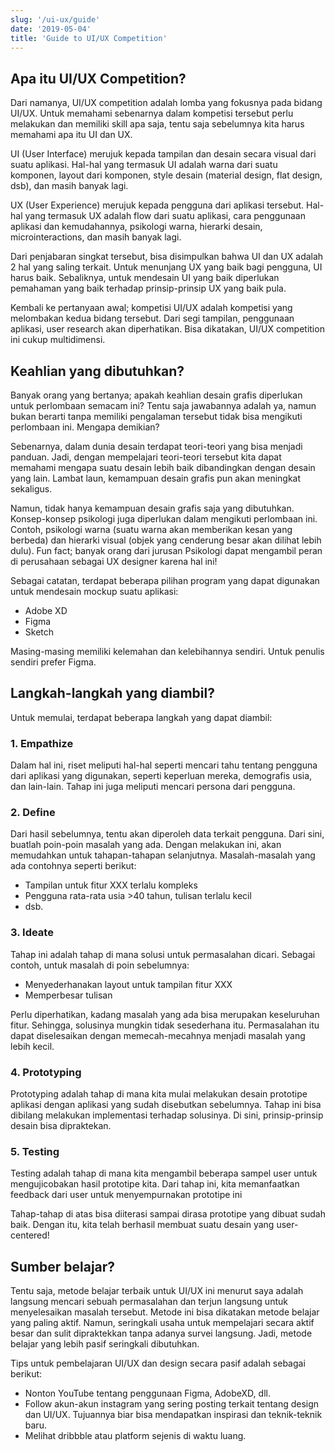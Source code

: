 ```yaml
---
slug: '/ui-ux/guide'
date: '2019-05-04'
title: 'Guide to UI/UX Competition'
---
```


## Apa itu UI/UX Competition?

Dari namanya, UI/UX competition adalah lomba yang fokusnya pada bidang UI/UX. Untuk memahami sebenarnya dalam kompetisi tersebut perlu melakukan dan memiliki skill apa saja, tentu saja sebelumnya kita harus memahami apa itu UI dan UX.

UI (User Interface) merujuk kepada tampilan dan desain secara visual dari suatu aplikasi. Hal-hal yang termasuk UI adalah warna dari suatu komponen, layout dari komponen, style desain (material design, flat design, dsb), dan masih banyak lagi.

UX (User Experience) merujuk kepada pengguna dari aplikasi tersebut. Hal-hal yang termasuk UX adalah flow dari suatu aplikasi, cara penggunaan aplikasi dan kemudahannya, psikologi warna, hierarki desain, microinteractions, dan masih banyak lagi.

Dari penjabaran singkat tersebut, bisa disimpulkan bahwa UI dan UX adalah 2 hal yang saling terkait. Untuk menunjang UX yang baik bagi pengguna, UI harus baik. Sebaliknya, untuk mendesain UI yang baik diperlukan pemahaman yang baik terhadap prinsip-prinsip UX yang baik pula.

Kembali ke pertanyaan awal; kompetisi UI/UX adalah kompetisi yang melombakan kedua bidang tersebut. Dari segi tampilan, penggunaan aplikasi, user research akan diperhatikan. Bisa dikatakan, UI/UX competition ini cukup multidimensi.

## Keahlian yang dibutuhkan?

Banyak orang yang bertanya; apakah keahlian desain grafis diperlukan untuk perlombaan semacam ini? Tentu saja jawabannya adalah ya, namun bukan berarti tanpa memiliki pengalaman tersebut tidak bisa mengikuti perlombaan ini. Mengapa demikian?

Sebenarnya, dalam dunia desain terdapat teori-teori yang bisa menjadi panduan. Jadi, dengan mempelajari teori-teori tersebut kita dapat memahami mengapa suatu desain lebih baik dibandingkan dengan desain yang lain. Lambat laun, kemampuan desain grafis pun akan meningkat sekaligus.

Namun, tidak hanya kemampuan desain grafis saja yang dibutuhkan. Konsep-konsep psikologi juga diperlukan dalam mengikuti perlombaan ini. Contoh, psikologi warna (suatu warna akan memberikan kesan yang berbeda) dan hierarki visual (objek yang cenderung besar akan dilihat lebih dulu). Fun fact; banyak orang dari jurusan Psikologi dapat mengambil peran di perusahaan sebagai UX designer karena hal ini!

Sebagai catatan, terdapat beberapa pilihan program yang dapat digunakan untuk mendesain mockup suatu aplikasi:

- Adobe XD
- Figma
- Sketch

Masing-masing memiliki kelemahan dan kelebihannya sendiri. Untuk penulis sendiri prefer Figma.

## Langkah-langkah yang diambil?

Untuk memulai, terdapat beberapa langkah yang dapat diambil:

### 1. Empathize

Dalam hal ini, riset meliputi hal-hal seperti mencari tahu tentang pengguna dari aplikasi yang digunakan, seperti keperluan mereka, demografis usia, dan lain-lain. Tahap ini juga meliputi mencari persona dari pengguna.

### 2. Define

Dari hasil sebelumnya, tentu akan diperoleh data terkait pengguna. Dari sini, buatlah poin-poin masalah yang ada. Dengan melakukan ini, akan memudahkan untuk tahapan-tahapan selanjutnya. Masalah-masalah yang ada contohnya seperti berikut:

- Tampilan untuk fitur XXX terlalu kompleks
- Pengguna rata-rata usia >40 tahun, tulisan terlalu kecil
- dsb.

### 3. Ideate

Tahap ini adalah tahap di mana solusi untuk permasalahan dicari. Sebagai contoh, untuk masalah di poin sebelumnya:

- Menyederhanakan layout untuk tampilan fitur XXX
- Memperbesar tulisan

Perlu diperhatikan, kadang masalah yang ada bisa merupakan keseluruhan fitur. Sehingga, solusinya mungkin tidak sesederhana itu. Permasalahan itu dapat diselesaikan dengan memecah-mecahnya menjadi masalah yang lebih kecil.

### 4. Prototyping

Prototyping adalah tahap di mana kita mulai melakukan desain prototipe aplikasi dengan aplikasi yang sudah disebutkan sebelumnya. Tahap ini bisa dibilang melakukan implementasi terhadap solusinya. Di sini, prinsip-prinsip desain bisa dipraktekan.

### 5. Testing

Testing adalah tahap di mana kita mengambil beberapa sampel user untuk mengujicobakan hasil prototipe kita. Dari tahap ini, kita memanfaatkan feedback dari user untuk menyempurnakan prototipe ini

Tahap-tahap di atas bisa diiterasi sampai dirasa prototipe yang dibuat sudah baik. Dengan itu, kita telah berhasil membuat suatu desain yang user-centered!

## Sumber belajar?

Tentu saja, metode belajar terbaik untuk UI/UX ini menurut saya adalah langsung mencari sebuah permasalahan dan terjun langsung untuk menyelesaikan masalah tersebut. Metode ini bisa dikatakan metode belajar yang paling aktif. Namun, seringkali usaha untuk mempelajari secara aktif besar dan sulit dipraktekkan tanpa adanya survei langsung. Jadi, metode belajar yang lebih pasif seringkali dibutuhkan.

Tips untuk pembelajaran UI/UX dan design secara pasif adalah sebagai berikut:

- Nonton YouTube tentang penggunaan Figma, AdobeXD, dll.
- Follow akun-akun instagram yang sering posting terkait tentang design dan UI/UX. Tujuannya biar bisa mendapatkan inspirasi dan teknik-teknik baru.
- Melihat dribbble atau platform sejenis di waktu luang.
